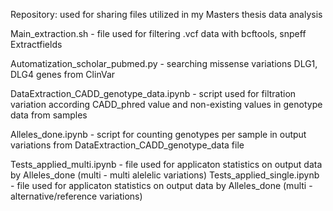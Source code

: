 Repository: used for sharing files utilized in my Masters thesis data analysis



Main_extraction.sh - file used for filtering .vcf data with bcftools, snpeff Extractfields

Automatization_scholar_pubmed.py - searching missense variations DLG1, DLG4 genes from ClinVar

DataExtraction_CADD_genotype_data.ipynb - script used for filtration variation according CADD_phred value and non-existing values in genotype data from samples

Alleles_done.ipynb - script for counting genotypes per sample in output variations from DataExtraction_CADD_genotype_data file

Tests_applied_multi.ipynb - file used for applicaton statistics on output data by Alleles_done (multi - multi alelelic variations) 
Tests_applied_single.ipynb - file used for applicaton statistics on output data by Alleles_done (multi - alternative/reference variations) 
